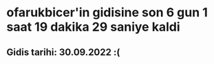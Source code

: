 # ofarukbicer'in gidisine son 6 gun 1 saat 19 dakika 29 saniye kaldi

## Gidis tarihi: 30.09.2022 :(